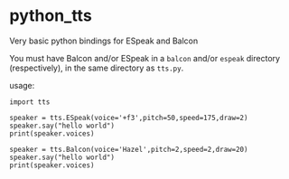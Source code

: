 # python_tts
Very basic python bindings for ESpeak and Balcon


You must have Balcon and/or ESpeak in a `balcon` and/or `espeak` directory (respectively), in the same directory as `tts.py`.


usage:
```
import tts

speaker = tts.ESpeak(voice='+f3',pitch=50,speed=175,draw=2)
speaker.say("hello world")
print(speaker.voices)

speaker = tts.Balcon(voice='Hazel',pitch=2,speed=2,draw=20)
speaker.say("hello world")
print(speaker.voices)
```
